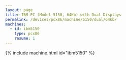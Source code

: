 ```yaml
---
layout: page
title: IBM PC (Model 5150, 64Kb) with Dual Displays
permalink: /devices/pcx86/machine/5150/dual/64kb/
machines:
  - id: ibm5150
    type: pcx86
    resume: 1
---
```


{% include machine.html id="ibm5150" %}
